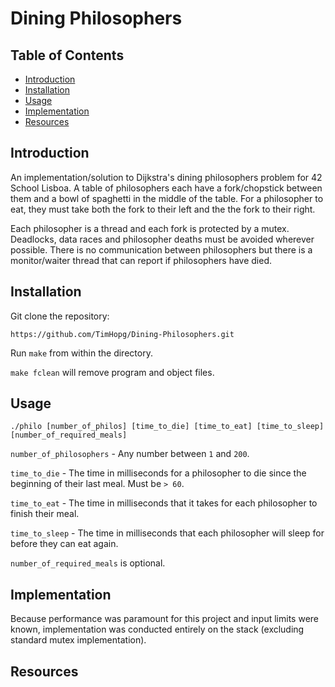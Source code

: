 # Dining Philosophers

## Table of Contents

- [Introduction](#introduction)
- [Installation](#installation)
- [Usage](#usage)
- [Implementation](#implementation)
- [Resources](#resources)

## Introduction

An implementation/solution to Dijkstra's dining philosophers problem for 42 School Lisboa. A table of philosophers each have a fork/chopstick between them and a bowl of spaghetti in the middle of the table. For a philosopher to eat, they must take both the fork to their left and the the fork to their right.

Each philosopher is a thread and each fork is protected by a mutex. Deadlocks, data races and philosopher deaths must be avoided wherever possible. There is no communication between philosophers but there is a monitor/waiter thread that can report if philosophers have died.

## Installation

Git clone the repository:

```shell
https://github.com/TimHopg/Dining-Philosophers.git
```

Run `make` from within the directory.

`make fclean` will remove program and object files.

## Usage

```shell
./philo [number_of_philos] [time_to_die] [time_to_eat] [time_to_sleep] [number_of_required_meals]
```

`number_of_philosophers` - Any number between `1` and `200`.

`time_to_die` - The time in milliseconds for a philosopher to die since the beginning of their last meal. Must be `> 60`.

`time_to_eat` - The time in milliseconds that it takes for each philosopher to finish their meal.

`time_to_sleep` - The time in milliseconds that each philosopher will sleep for before they can eat again.

`number_of_required_meals` is optional.

## Implementation

Because performance was paramount for this project and input limits were known, implementation was conducted entirely on the stack (excluding standard mutex implementation).

## Resources
